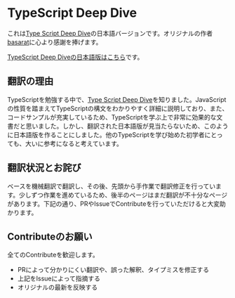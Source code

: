 # TypeScript Deep Dive
これは[Type Script Deep Dive](https://github.com/basarat/typescript-book/)の日本語バージョンです。オリジナルの作者[basarat](https://github.com/basarat)に心より感謝を捧げます。

[TypeScript Deep Diveの日本語版はこちら](https://typescript-jp.gitbook.io/deep-dive/getting-started)です。

## 翻訳の理由
TypeScriptを勉強する中で、[Type Script Deep Dive](https://github.com/basarat/typescript-book/)を知りました。JavaScriptの性質を踏まえてTypeScriptの構文をわかりやすく詳細に説明しており、また、コードサンプルが充実しているため、TypeScriptを学ぶ上で非常に効果的な文書だと思いました。しかし、翻訳された日本語版が見当たらないため、このように日本語版を作ることにしました。他のTypeScriptを学び始めた初学者にとっても、大いに参考になると考えています。

## 翻訳状況とお詫び
ベースを機械翻訳で翻訳し、その後、先頭から手作業で翻訳修正を行っています。少しずつ作業を進めているため、後半のページはまだ翻訳が不十分なページがあります。下記の通り、PRやIssueでContributeを行っていただけると大変助かります。

## Contributeのお願い
全てのContributeを歓迎します。
- PRによって分かりにくい翻訳や、誤った解釈、タイプミスを修正する
- 上記をIssueによって指摘する
- オリジナルの最新を反映する
